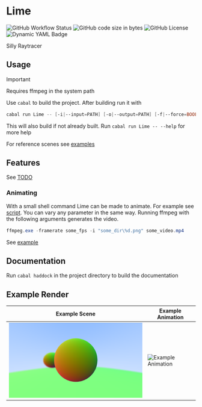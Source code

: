 # Lime

![GitHub Workflow Status](https://img.shields.io/github/actions/workflow/status/Froxwin/Lime/haskell.yml?branch=master&style=for-the-badge&label=Haskell%20CI&logo=haskell)
![GitHub code size in bytes](https://img.shields.io/github/languages/code-size/Froxwin/Lime?color=%23f5c2e7&style=for-the-badge)
![GitHub License](https://img.shields.io/github/license/Froxwin/Lime?style=for-the-badge)
![Dynamic YAML Badge](https://img.shields.io/badge/dynamic/yaml?url=https%3A%2F%2Fraw.githubusercontent.com%2FFroxwin%2FLime%2Fmaster%2F.github%2Fworkflows%2Fhaskell.yml&query=%24%5B'jobs'%5D%5B'build'%5D%5B'steps'%5D%5B1%5D%5B'with'%5D%5B'cabal-version'%5D&label=Cabal&style=for-the-badge)

Silly Raytracer

## Usage

> [!IMPORTANT]
> Requires ffmpeg in the system path

Use `cabal` to build the project.
After building run it with
```ps1
cabal run Lime -- [-i|--input=PATH] [-o|--output=PATH] [-f|--force=BOOL]
```
This will also build if not already built. Run `cabal run Lime -- --help` for more help

For reference scenes see [examples](Examples)

## Features

See [TODO](TODO.org)

### Animating

With a small shell command Lime can be made to animate.
For example see [script](Scripts/Stitch.ps1).
You can vary any parameter in the same way.
Running ffmpeg with the following arguments generates the video.

```ps1
ffmpeg.exe -framerate some_fps -i "some_dir\%d.png" some_video.mp4
```

See [example](#example-render)

## Documentation

Run `cabal haddock` in the project directory to build the documentation

## Example Render

| Example Scene                        | Example Animation                        |
| ------------------------------------ | ---------------------------------------- |
| ![Example Scene](Examples/Scene.png) | ![Example Animation](Examples/Scene.gif) |
